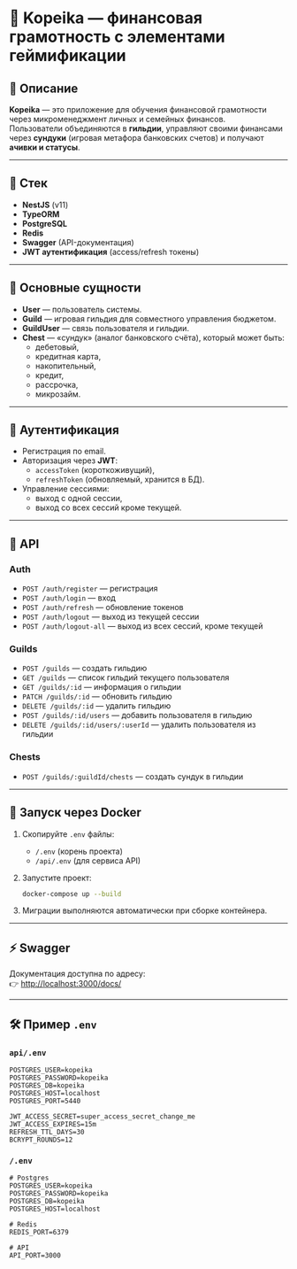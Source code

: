 # 🏦 Kopeika — финансовая грамотность с элементами геймификации

## 📖 Описание
**Kopeika** — это приложение для обучения финансовой грамотности через микроменеджмент личных и семейных финансов.  
Пользователи объединяются в **гильдии**, управляют своими финансами через **сундуки** (игровая метафора банковских счетов) и получают **ачивки и статусы**.

---

## 🚀 Стек
- **NestJS** (v11)
- **TypeORM**
- **PostgreSQL**
- **Redis**
- **Swagger** (API-документация)
- **JWT аутентификация** (access/refresh токены)

---

## 📂 Основные сущности
- **User** — пользователь системы.
- **Guild** — игровая гильдия для совместного управления бюджетом.
- **GuildUser** — связь пользователя и гильдии.
- **Chest** — «сундук» (аналог банковского счёта), который может быть:
  - дебетовый,
  - кредитная карта,
  - накопительный,
  - кредит,
  - рассрочка,
  - микрозайм.

---

## 🔑 Аутентификация
- Регистрация по email.
- Авторизация через **JWT**:
  - `accessToken` (короткоживущий),
  - `refreshToken` (обновляемый, хранится в БД).
- Управление сессиями:
  - выход с одной сессии,
  - выход со всех сессий кроме текущей.

---

## 📘 API

### Auth
- `POST /auth/register` — регистрация
- `POST /auth/login` — вход
- `POST /auth/refresh` — обновление токенов
- `POST /auth/logout` — выход из текущей сессии
- `POST /auth/logout-all` — выход из всех сессий, кроме текущей

### Guilds
- `POST /guilds` — создать гильдию
- `GET /guilds` — список гильдий текущего пользователя
- `GET /guilds/:id` — информация о гильдии
- `PATCH /guilds/:id` — обновить гильдию
- `DELETE /guilds/:id` — удалить гильдию
- `POST /guilds/:id/users` — добавить пользователя в гильдию
- `DELETE /guilds/:id/users/:userId` — удалить пользователя из гильдии

### Chests
- `POST /guilds/:guildId/chests` — создать сундук в гильдии

---

## 🐳 Запуск через Docker

1. Скопируйте `.env` файлы:
   - `/.env` (корень проекта)
   - `/api/.env` (для сервиса API)

2. Запустите проект:
   ```bash
   docker-compose up --build
   ```

3. Миграции выполняются автоматически при сборке контейнера.

---

## ⚡ Swagger
Документация доступна по адресу:  
👉 [http://localhost:3000/docs/](http://localhost:3000/docs/)

---

## 🛠 Пример `.env`

### `api/.env`
```env
POSTGRES_USER=kopeika
POSTGRES_PASSWORD=kopeika
POSTGRES_DB=kopeika
POSTGRES_HOST=localhost
POSTGRES_PORT=5440

JWT_ACCESS_SECRET=super_access_secret_change_me
JWT_ACCESS_EXPIRES=15m
REFRESH_TTL_DAYS=30
BCRYPT_ROUNDS=12
```

### `/.env`
```env
# Postgres
POSTGRES_USER=kopeika
POSTGRES_PASSWORD=kopeika
POSTGRES_DB=kopeika
POSTGRES_HOST=localhost

# Redis
REDIS_PORT=6379

# API
API_PORT=3000
```
